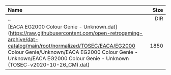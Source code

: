 |Name|Size|
|:---|---:|
|[..](../index.html)|DIR|
|[EACA EG2000 Colour Genie - Unknown.dat](https://raw.githubusercontent.com/open-retrogaming-archive/dat-catalog/main/root/normalized/TOSEC/EACA/EG2000 Colour Genie/Unknown/EACA EG2000 Colour Genie - Unknown/EACA EG2000 Colour Genie - Unknown (TOSEC-v2020-10-26_CM).dat)|1850|
